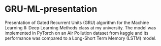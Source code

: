# GRU-ML-presentation
Presentation of Gated Recurrent Units (GRU) algorithm for the Machine Learning II: Deep Learning Methods class at my university. The model was implemented in PyTorch on an Air Pollution dataset from kaggle and its performance was compared to a Long-Short Term Memory (LSTM) model.
